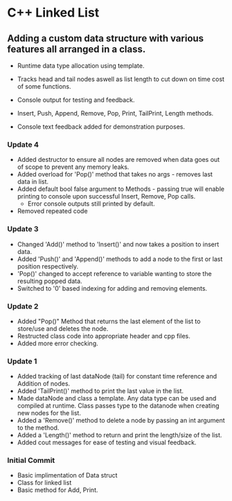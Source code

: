 # C++ Linked List

## Adding a custom data structure with various features all arranged in a class.
- Runtime data type allocation using template.
- Tracks head and tail nodes aswell as list length to cut down on time cost of some functions.
- Console output for testing and feedback.
- Insert, Push, Append, Remove, Pop, Print, TailPrint, Length methods.

- Console text feedback added for demonstration purposes.

### Update 4
- Added destructor to ensure all nodes are removed when data goes out of scope to prevent any memory leaks.
- Added overload for 'Pop()' method that takes no args - removes last data in list.
- Added default bool false argument to Methods - passing true will enable printing to console upon successful Insert, Remove, Pop calls.
	- Error console outputs still printed by default.
- Removed repeated code

### Update 3
- Changed 'Add()' method to 'Insert()' and now takes a position to insert data.
- Added 'Push()' and 'Append()' methods to add a node to the first or last position respectively.
- 'Pop()' changed to accept reference to variable wanting to store the resulting popped data.
- Switched to '0' based indexing for adding and removing elements.

### Update 2
- Added "Pop()" Method that returns the last element of the list to store/use and deletes the node. 
- Restructed class code into appropriate header and cpp files.
- Added more error checking.

### Update 1
- Added tracking of last dataNode (tail) for constant time reference and Addition of nodes.
- Added 'TailPrint()' method to print the last value in the list.
- Made dataNode and class a template. Any data type can be used and compiled at runtime.
  Class passes type to the datanode when creating new nodes for the list.
- Added a 'Remove()' method to delete a node by passing an int argument to the method.
- Added a 'Length()' method to return and print the length/size of the list.
- Added cout messages for ease of testing and visual feedback.

### Initial Commit
- Basic implimentation of Data struct
- Class for linked list
- Basic method for Add, Print.